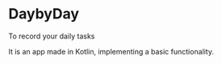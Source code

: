 # DaybyDay
To record your daily tasks

It is an app made in Kotlin, implementing a basic functionality.
